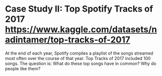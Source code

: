 # Case Study II: Top Spotify Tracks of 2017 https://www.kaggle.com/datasets/nadintamer/top-tracks-of-2017


At the end of each year, Spotify compiles a playlist of the songs streamed most often over the course of that year. Top Tracks of 2017 included 100 songs. 
The question is: What do these top songs have in common? Why do people like them?